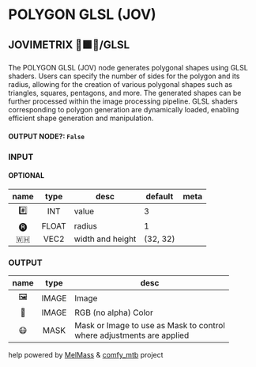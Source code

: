 # POLYGON GLSL (JOV)

## JOVIMETRIX 🔺🟩🔵/GLSL

The POLYGON GLSL (JOV) node generates polygonal shapes using GLSL shaders. Users can specify the number of sides for the polygon and its radius, allowing for the creation of various polygonal shapes such as triangles, squares, pentagons, and more. The generated shapes can be further processed within the image processing pipeline. GLSL shaders corresponding to polygon generation are dynamically loaded, enabling efficient shape generation and manipulation.

#### OUTPUT NODE?: `False`

### INPUT

#### OPTIONAL

name|type|desc|default|meta
:---:|:---:|---|---|---
#️⃣|INT|value|3|
🅡|FLOAT|radius|1|
🇼🇭|VEC2|width and height|(32, 32)|

### OUTPUT

name|type|desc
:---:|:---:|---
🖼️|IMAGE|Image
🌈|IMAGE|RGB (no alpha) Color
😷|MASK|Mask or Image to use as Mask to control<br>where adjustments are applied

help powered by [MelMass](https://github.com/melMass) & [comfy_mtb](https://github.com/melMass/comfy_mtb) project